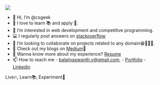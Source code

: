 ![](https://komarev.com/ghpvc/?username=Yaswanth820&color=blueviolet&style=flat-square)

- 👋 Hi, I’m @csgeek
- 👀 I love to learn 📚 and apply 🚀.
- 🌱 I’m interested in web development and competitive programming.
- 💻 I regularly post answers on [stackoverflow](https://stackoverflow.com/users/12291279/csgeek)
- 💞️ I’m looking to collaborate on projects related to any domain😁🤹🏻‍♀️.
- 📝 Check out my blogs on [Medium](https://medium.com/@balajiyaswanth.v)🤗
- 💼 Wanna know more about my experience? [Resume](https://drive.google.com/file/d/1E1J7EgsGTulVPtO-oSJ71Ld2Dl72huSD/view?usp=share_link)
- 📫 How to reach me - balajiyaswanth.v@gmail.com, - [Portfolio](https://csgeeek.github.io/) - [Linkedin](https://in.linkedin.com/in/balaji-yaswanth)

Live🔥, Learn📚, Experiment🧪
<!---
Yaswanth820/Yaswanth820 is a ✨ special ✨ repository because its `README.md` (this file) appears on your GitHub profile.
You can click the Preview link to take a look at your changes.
--->

